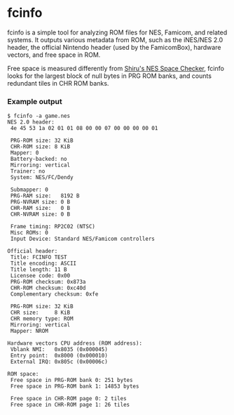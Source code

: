 # fcinfo

fcinfo is a simple tool for analyzing ROM files for NES, Famicom, and related systems. It outputs various metadata from ROM, such as the iNES/NES 2.0 header, the official Nintendo header (used by the FamicomBox), hardware vectors, and free space in ROM.

Free space is measured differently from [Shiru's NES Space Checker](https://forums.nesdev.org/viewtopic.php?t=8476), fcinfo looks for the largest block of null bytes in PRG ROM banks, and counts redundant tiles in CHR ROM banks.

### Example output
```
$ fcinfo -a game.nes
NES 2.0 header:
 4e 45 53 1a 02 01 01 08 00 00 07 00 00 00 00 01

 PRG-ROM size: 32 KiB
 CHR-ROM size: 8 KiB
 Mapper: 0
 Battery-backed: no
 Mirroring: vertical
 Trainer: no
 System: NES/FC/Dendy

 Submapper: 0
 PRG-RAM size:   8192 B
 PRG-NVRAM size: 0 B
 CHR-RAM size:   0 B
 CHR-NVRAM size: 0 B

 Frame timing: RP2C02 (NTSC)
 Misc ROMs: 0
 Input Device: Standard NES/Famicom controllers

Official header:
 Title: FCINFO TEST
 Title encoding: ASCII
 Title length: 11 B
 Licensee code: 0x00
 PRG-ROM checksum: 0x873a
 CHR-ROM checksum: 0xc40d
 Complementary checksum: 0xfe

 PRG-ROM size: 32 KiB
 CHR size:     8 KiB
 CHR memory type: ROM
 Mirroring: vertical
 Mapper: NROM

Hardware vectors CPU address (ROM address):
 Vblank NMI:   0x8035 (0x000045)
 Entry point:  0x8000 (0x000010)
 External IRQ: 0x805c (0x00006c)

ROM space:
 Free space in PRG-ROM bank 0: 251 bytes
 Free space in PRG-ROM bank 1: 14853 bytes

 Free space in CHR-ROM page 0: 2 tiles
 Free space in CHR-ROM page 1: 26 tiles
```
